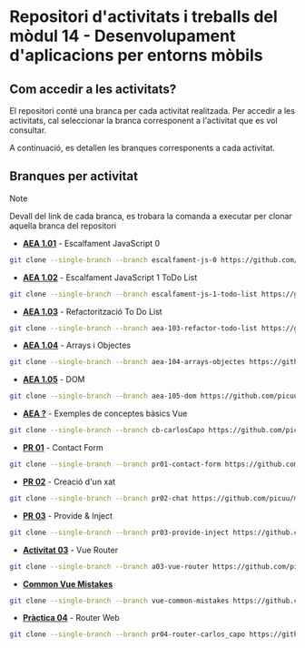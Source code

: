 # Repositori d'activitats i treballs del mòdul 14 - Desenvolupament d'aplicacions per entorns mòbils

## Com accedir a les activitats?

El repositori conté una branca per cada activitat realitzada. Per accedir a les activitats, cal seleccionar la branca corresponent a l'activitat que es vol consultar.

A continuació, es detallen les branques corresponents a cada activitat.

## Branques per activitat

> [!NOTE]
> Devall del link de cada branca, es trobara la comanda a executar per clonar aquella branca del repositori

- **[AEA 1.01](https://github.com/picuu/m14/tree/escalfament-js-0)** - Escalfament JavaScript 0

```bash
git clone --single-branch --branch escalfament-js-0 https://github.com/picuu/m14.git
```

- **[AEA 1.02](https://github.com/picuu/m14/tree/escalfament-js-1-todo-list)** - Escalfament JavaScript 1 ToDo List

```bash
git clone --single-branch --branch escalfament-js-1-todo-list https://github.com/picuu/m14.git
```

- **[AEA 1.03](https://github.com/picuu/m14/tree/aea-103-refactor-todo-list)** - Refactorització To Do List

```bash
git clone --single-branch --branch aea-103-refactor-todo-list https://github.com/picuu/m14.git
```

- **[AEA 1.04](https://github.com/picuu/m14/tree/aea-104-arrays-objectes)** - Arrays i Objectes

```bash
git clone --single-branch --branch aea-104-arrays-objectes https://github.com/picuu/m14.git
```

- **[AEA 1.05](https://github.com/picuu/m14/tree/aea-105-dom)** - DOM

```bash
git clone --single-branch --branch aea-105-dom https://github.com/picuu/m14.git
```

- **[AEA ?](https://github.com/picuu/m14/tree/cb-carlosCapo)** - Exemples de conceptes bàsics Vue

```bash
git clone --single-branch --branch cb-carlosCapo https://github.com/picuu/m14.git
```

- **[PR 01](https://github.com/picuu/m14/tree/pr01-contact-form)** - Contact Form

```bash
git clone --single-branch --branch pr01-contact-form https://github.com/picuu/m14.git
```

- **[PR 02](https://github.com/picuu/m14/tree/pr02-chat)** - Creació d'un xat

```bash
git clone --single-branch --branch pr02-chat https://github.com/picuu/m14.git
```

- **[PR 03](https://github.com/picuu/m14/tree/pr03-provide-inject)** - Provide & Inject

```bash
git clone --single-branch --branch pr03-provide-inject https://github.com/picuu/m14.git
```

- **[Activitat 03](https://github.com/picuu/m14/tree/a03-vue-router)** - Vue Router

```bash
git clone --single-branch --branch a03-vue-router https://github.com/picuu/m14.git
```

- **[Common Vue Mistakes](https://github.com/picuu/m14/tree/vue-common-mistakes)**

```bash
git clone --single-branch --branch vue-common-mistakes https://github.com/picuu/m14.git
```

- **[Pràctica 04](https://github.com/picuu/m14/tree/pr04-router-carlos_capo)** - Router Web

```bash
git clone --single-branch --branch pr04-router-carlos_capo https://github.com/picuu/m14.git
```
